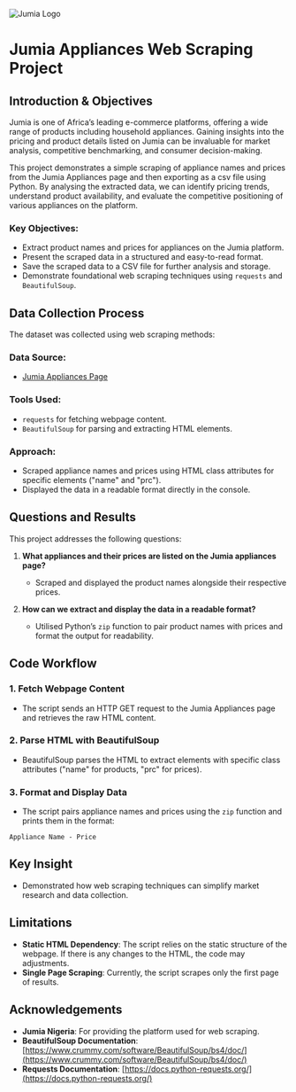 ![Jumia Logo](https://1.bp.blogspot.com/-3yr6lXiWQ_k/VfAwsiQ6hFI/AAAAAAAAAi8/rlOfxY02MIU/s1600/Jumia%2BLogo.png)

# Jumia Appliances Web Scraping Project

## Introduction & Objectives
Jumia is one of Africa’s leading e-commerce platforms, offering a wide range of products including household appliances. Gaining insights into the pricing and product details listed on Jumia can be invaluable for market analysis, competitive benchmarking, and consumer decision-making.

This project demonstrates a simple scraping of appliance names and prices from the Jumia Appliances page and then exporting as a csv file using Python. By analysing the extracted data, we can identify pricing trends, understand product availability, and evaluate the competitive positioning of various appliances on the platform.

### Key Objectives:
- Extract product names and prices for appliances on the Jumia platform.
- Present the scraped data in a structured and easy-to-read format.
- Save the scraped data to a CSV file for further analysis and storage.
- Demonstrate foundational web scraping techniques using `requests` and `BeautifulSoup`.

## Data Collection Process
The dataset was collected using web scraping methods:

### Data Source:
- [Jumia Appliances Page](https://www.jumia.com.ng/mlp-appliances/)

### Tools Used:
- `requests` for fetching webpage content.
- `BeautifulSoup` for parsing and extracting HTML elements.

### Approach:
- Scraped appliance names and prices using HTML class attributes for specific elements ("name" and "prc").
- Displayed the data in a readable format directly in the console.

## Questions and Results
This project addresses the following questions:

1. **What appliances and their prices are listed on the Jumia appliances page?**
   - Scraped and displayed the product names alongside their respective prices.

2. **How can we extract and display the data in a readable format?**
   - Utilised Python’s `zip` function to pair product names with prices and format the output for readability.

## Code Workflow

### 1. Fetch Webpage Content
- The script sends an HTTP GET request to the Jumia Appliances page and retrieves the raw HTML content.

### 2. Parse HTML with BeautifulSoup
- BeautifulSoup parses the HTML to extract elements with specific class attributes ("name" for products, "prc" for prices).

### 3. Format and Display Data
- The script pairs appliance names and prices using the `zip` function and prints them in the format:

```plaintext
Appliance Name - Price
```

## Key Insight
- Demonstrated how web scraping techniques can simplify market research and data collection.

## Limitations
- **Static HTML Dependency**: The script relies on the static structure of the webpage. If there is any changes to the HTML, the code may adjustments.
- **Single Page Scraping**: Currently, the script scrapes only the first page of results.

## Acknowledgements
- **Jumia Nigeria**: For providing the platform used for web scraping.
- **BeautifulSoup Documentation**: [https://www.crummy.com/software/BeautifulSoup/bs4/doc/](https://www.crummy.com/software/BeautifulSoup/bs4/doc/)
- **Requests Documentation**: [https://docs.python-requests.org/](https://docs.python-requests.org/)

